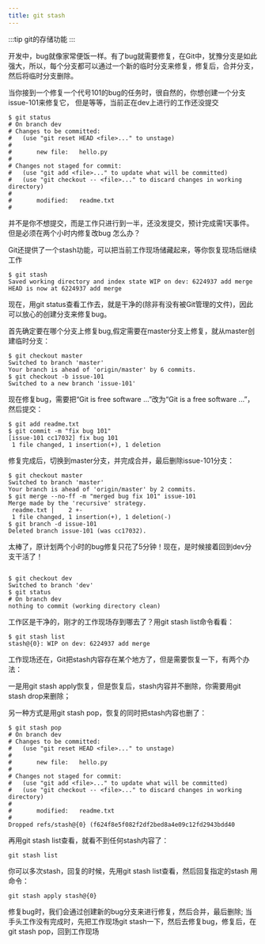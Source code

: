 ```yaml
---
title: git stash
---
```

:::tip
git的存储功能
:::

开发中，bug就像家常便饭一样。有了bug就需要修复，在Git中，犹豫分支是如此强大，所以，每个分支都可以通过一个新的临时分支来修复，修复后，合并分支，然后将临时分支删除。

当你接到一个修复一个代号101的bug的任务时，很自然的，你想创建一个分支issue-101来修复它， 但是等等，当前正在dev上进行的工作还没提交 
```
$ git status
# On branch dev
# Changes to be committed:
#   (use "git reset HEAD <file>..." to unstage)
#
#       new file:   hello.py
#
# Changes not staged for commit:
#   (use "git add <file>..." to update what will be committed)
#   (use "git checkout -- <file>..." to discard changes in working directory)
#
#       modified:   readme.txt
#

```
并不是你不想提交，而是工作只进行到一半，还没发提交，预计完成需1天事件。但是必须在两个小时内修复改bug 怎么办？

Git还提供了一个stash功能，可以把当前工作现场储藏起来，等你恢复现场后继续工作
```
$ git stash
Saved working directory and index state WIP on dev: 6224937 add merge
HEAD is now at 6224937 add merge
```
现在，用git status查看工作去，就是干净的(除非有没有被Git管理的文件)，因此可以放心的创建分支来修复bug。

首先确定要在哪个分支上修复bug,假定需要在master分支上修复，就从master创建临时分支：
```
$ git checkout master
Switched to branch 'master'
Your branch is ahead of 'origin/master' by 6 commits.
$ git checkout -b issue-101
Switched to a new branch 'issue-101'
```
现在修复bug，需要把“Git is free software ...”改为“Git is a free software ...”，然后提交：

```
$ git add readme.txt 
$ git commit -m "fix bug 101"
[issue-101 cc17032] fix bug 101
 1 file changed, 1 insertion(+), 1 deletion
```
修复完成后，切换到master分支，并完成合并，最后删除issue-101分支：
```
$ git checkout master
Switched to branch 'master'
Your branch is ahead of 'origin/master' by 2 commits.
$ git merge --no-ff -m "merged bug fix 101" issue-101
Merge made by the 'recursive' strategy.
 readme.txt |    2 +-
 1 file changed, 1 insertion(+), 1 deletion(-)
$ git branch -d issue-101
Deleted branch issue-101 (was cc17032).
```
太棒了，原计划两个小时的bug修复只花了5分钟！现在，是时候接着回到dev分支干活了！
```

$ git checkout dev
Switched to branch 'dev'
$ git status
# On branch dev
nothing to commit (working directory clean)
```
工作区是干净的，刚才的工作现场存到哪去了？用git stash list命令看看：

```
$ git stash list
stash@{0}: WIP on dev: 6224937 add merge
```
工作现场还在，Git把stash内容存在某个地方了，但是需要恢复一下，有两个办法：

一是用git stash apply恢复，但是恢复后，stash内容并不删除，你需要用git stash drop来删除；

另一种方式是用git stash pop，恢复的同时把stash内容也删了：
```
$ git stash pop
# On branch dev
# Changes to be committed:
#   (use "git reset HEAD <file>..." to unstage)
#
#       new file:   hello.py
#
# Changes not staged for commit:
#   (use "git add <file>..." to update what will be committed)
#   (use "git checkout -- <file>..." to discard changes in working directory)
#
#       modified:   readme.txt
#
Dropped refs/stash@{0} (f624f8e5f082f2df2bed8a4e09c12fd2943bdd40
```

再用git stash list查看，就看不到任何stash内容了：

```
git stash list
```
你可以多次stash，回复的时候，先用git stash list查看，然后回复指定的stash 用命令：

```
git stash apply stash@{0}
```
修复bug时，我们会通过创建新的bug分支来进行修复，然后合并，最后删除;
当手头工作没有完成时，先把工作现场git stash一下，然后去修复bug，修复后，在git stash pop，回到工作现场
